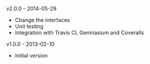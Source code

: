 v2.0.0 - 2014-05-29

* Change the interfaces
* Unit testing
* Integration with Travis CI, Gemnasium and Coveralls

v1.0.0 - 2013-02-10

* Initial version
